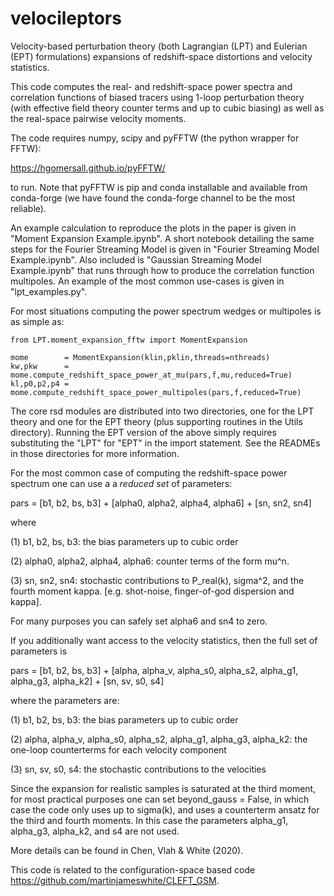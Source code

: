 # velocileptors
Velocity-based perturbation theory (both Lagrangian (LPT) and Eulerian (EPT)
formulations) expansions of redshift-space distortions and
velocity statistics.

This code computes the real- and redshift-space power spectra and
correlation functions of biased tracers using 1-loop perturbation
theory (with effective field theory counter terms and up to cubic
biasing) as well as the real-space pairwise velocity moments.

The code requires numpy, scipy and pyFFTW (the python wrapper for FFTW):

https://hgomersall.github.io/pyFFTW/

to run. Note that pyFFTW is pip and conda installable and available
from conda-forge (we have found the conda-forge channel to be the
most reliable).

An example calculation to reproduce the plots in the paper is given
in "Moment Expansion Example.ipynb".
A short notebook detailing the same steps for the Fourier Streaming Model
is given in "Fourier Streaming Model Example.ipynb".
Also included is "Gaussian Streaming Model Example.ipynb" that runs through
how to produce the correlation function multipoles.
An example of the most common use-cases is given in "lpt_examples.py".

For most situations computing the power spectrum wedges or multipoles
is as simple as:

```
from LPT.moment_expansion_fftw import MomentExpansion

mome        = MomentExpansion(klin,pklin,threads=nthreads)
kw,pkw      = mome.compute_redshift_space_power_at_mu(pars,f,mu,reduced=True)
kl,p0,p2,p4 = mome.compute_redshift_space_power_multipoles(pars,f,reduced=True)
```


The core rsd modules are distributed into two directories, one for the LPT theory and
one for the EPT theory (plus supporting routines in the Utils directory). Running the EPT
version of the above simply requires substituting the "LPT" for "EPT" in the import
statement.
See the READMEs in those directories for more information.

For the most common case of computing the redshift-space power spectrum
one can use a a _reduced set_ of parameters:

pars = [b1, b2, bs, b3] +  [alpha0, alpha2, alpha4, alpha6] +  [sn, sn2, sn4]

where

(1) b1, b2, bs, b3:  the bias parameters up to cubic order

(2) alpha0, alpha2, alpha4, alpha6: counter terms of the form mu^n.

(3) sn, sn2, sn4: stochastic contributions to P_real(k), sigma^2, and the fourth moment kappa.
    [e.g. shot-noise, finger-of-god dispersion and kappa].

For many purposes you can safely set alpha6 and sn4 to zero.

If you additionally want access to the velocity statistics, then the
full set of parameters is

pars = [b1, b2, bs, b3] +  [alpha, alpha_v, alpha_s0, alpha_s2, alpha_g1, alpha_g3, alpha_k2] +  [sn, sv, s0, s4]

where the parameters are:

(1) b1, b2, bs, b3: the bias parameters up to cubic order

(2) alpha, alpha_v, alpha_s0, alpha_s2, alpha_g1, alpha_g3, alpha_k2: the one-loop counterterms for each velocity component

(3) sn, sv, s0, s4: the stochastic contributions to the velocities

Since the expansion for realistic samples is saturated at the third moment, for most
practical purposes one can set beyond_gauss = False, in which case the code only uses
up to sigma(k), and uses a counterterm ansatz for the third and fourth moments. In this
case the parameters alpha_g1, alpha_g3, alpha_k2, and s4 are not used.

More details can be found in Chen, Vlah & White (2020).


This code is related to the configuration-space based code https://github.com/martinjameswhite/CLEFT_GSM.
